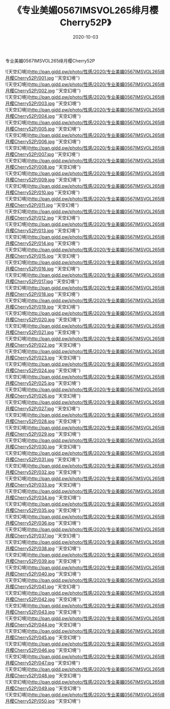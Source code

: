 ﻿---
layout: post
title:  《专业美媚0567IMSVOL265绯月樱Cherry52P》
date:   2020-10-03
img: http://pan.gjdd.pw/photo/性感/2020/专业美媚0567IMSVOL265绯月樱Cherry52P/000.jpg
categories: [美女, 性感, 泳衣]
---

专业美媚0567IMSVOL265绯月樱Cherry52P



![天空幻境](http://pan.gjdd.pw/photo/性感/2020/专业美媚0567IMSVOL265绯月樱Cherry52P/001.jpg ''天空幻境'') <br>
![天空幻境](http://pan.gjdd.pw/photo/性感/2020/专业美媚0567IMSVOL265绯月樱Cherry52P/002.jpg ''天空幻境'') <br>
![天空幻境](http://pan.gjdd.pw/photo/性感/2020/专业美媚0567IMSVOL265绯月樱Cherry52P/003.jpg ''天空幻境'') <br>
![天空幻境](http://pan.gjdd.pw/photo/性感/2020/专业美媚0567IMSVOL265绯月樱Cherry52P/004.jpg ''天空幻境'') <br>
![天空幻境](http://pan.gjdd.pw/photo/性感/2020/专业美媚0567IMSVOL265绯月樱Cherry52P/005.jpg ''天空幻境'') <br>
![天空幻境](http://pan.gjdd.pw/photo/性感/2020/专业美媚0567IMSVOL265绯月樱Cherry52P/006.jpg ''天空幻境'') <br>
![天空幻境](http://pan.gjdd.pw/photo/性感/2020/专业美媚0567IMSVOL265绯月樱Cherry52P/007.jpg ''天空幻境'') <br>
![天空幻境](http://pan.gjdd.pw/photo/性感/2020/专业美媚0567IMSVOL265绯月樱Cherry52P/008.jpg ''天空幻境'') <br>
![天空幻境](http://pan.gjdd.pw/photo/性感/2020/专业美媚0567IMSVOL265绯月樱Cherry52P/009.jpg ''天空幻境'') <br>
![天空幻境](http://pan.gjdd.pw/photo/性感/2020/专业美媚0567IMSVOL265绯月樱Cherry52P/010.jpg ''天空幻境'') <br>
![天空幻境](http://pan.gjdd.pw/photo/性感/2020/专业美媚0567IMSVOL265绯月樱Cherry52P/011.jpg ''天空幻境'') <br>
![天空幻境](http://pan.gjdd.pw/photo/性感/2020/专业美媚0567IMSVOL265绯月樱Cherry52P/012.jpg ''天空幻境'') <br>
![天空幻境](http://pan.gjdd.pw/photo/性感/2020/专业美媚0567IMSVOL265绯月樱Cherry52P/013.jpg ''天空幻境'') <br>
![天空幻境](http://pan.gjdd.pw/photo/性感/2020/专业美媚0567IMSVOL265绯月樱Cherry52P/014.jpg ''天空幻境'') <br>
![天空幻境](http://pan.gjdd.pw/photo/性感/2020/专业美媚0567IMSVOL265绯月樱Cherry52P/015.jpg ''天空幻境'') <br>
![天空幻境](http://pan.gjdd.pw/photo/性感/2020/专业美媚0567IMSVOL265绯月樱Cherry52P/016.jpg ''天空幻境'') <br>
![天空幻境](http://pan.gjdd.pw/photo/性感/2020/专业美媚0567IMSVOL265绯月樱Cherry52P/017.jpg ''天空幻境'') <br>
![天空幻境](http://pan.gjdd.pw/photo/性感/2020/专业美媚0567IMSVOL265绯月樱Cherry52P/018.jpg ''天空幻境'') <br>
![天空幻境](http://pan.gjdd.pw/photo/性感/2020/专业美媚0567IMSVOL265绯月樱Cherry52P/019.jpg ''天空幻境'') <br>
![天空幻境](http://pan.gjdd.pw/photo/性感/2020/专业美媚0567IMSVOL265绯月樱Cherry52P/020.jpg ''天空幻境'') <br>
![天空幻境](http://pan.gjdd.pw/photo/性感/2020/专业美媚0567IMSVOL265绯月樱Cherry52P/021.jpg ''天空幻境'') <br>
![天空幻境](http://pan.gjdd.pw/photo/性感/2020/专业美媚0567IMSVOL265绯月樱Cherry52P/022.jpg ''天空幻境'') <br>
![天空幻境](http://pan.gjdd.pw/photo/性感/2020/专业美媚0567IMSVOL265绯月樱Cherry52P/023.jpg ''天空幻境'') <br>
![天空幻境](http://pan.gjdd.pw/photo/性感/2020/专业美媚0567IMSVOL265绯月樱Cherry52P/024.jpg ''天空幻境'') <br>
![天空幻境](http://pan.gjdd.pw/photo/性感/2020/专业美媚0567IMSVOL265绯月樱Cherry52P/025.jpg ''天空幻境'') <br>
![天空幻境](http://pan.gjdd.pw/photo/性感/2020/专业美媚0567IMSVOL265绯月樱Cherry52P/026.jpg ''天空幻境'') <br>
![天空幻境](http://pan.gjdd.pw/photo/性感/2020/专业美媚0567IMSVOL265绯月樱Cherry52P/027.jpg ''天空幻境'') <br>
![天空幻境](http://pan.gjdd.pw/photo/性感/2020/专业美媚0567IMSVOL265绯月樱Cherry52P/028.jpg ''天空幻境'') <br>
![天空幻境](http://pan.gjdd.pw/photo/性感/2020/专业美媚0567IMSVOL265绯月樱Cherry52P/029.jpg ''天空幻境'') <br>
![天空幻境](http://pan.gjdd.pw/photo/性感/2020/专业美媚0567IMSVOL265绯月樱Cherry52P/030.jpg ''天空幻境'') <br>
![天空幻境](http://pan.gjdd.pw/photo/性感/2020/专业美媚0567IMSVOL265绯月樱Cherry52P/031.jpg ''天空幻境'') <br>
![天空幻境](http://pan.gjdd.pw/photo/性感/2020/专业美媚0567IMSVOL265绯月樱Cherry52P/032.jpg ''天空幻境'') <br>
![天空幻境](http://pan.gjdd.pw/photo/性感/2020/专业美媚0567IMSVOL265绯月樱Cherry52P/033.jpg ''天空幻境'') <br>
![天空幻境](http://pan.gjdd.pw/photo/性感/2020/专业美媚0567IMSVOL265绯月樱Cherry52P/034.jpg ''天空幻境'') <br>
![天空幻境](http://pan.gjdd.pw/photo/性感/2020/专业美媚0567IMSVOL265绯月樱Cherry52P/035.jpg ''天空幻境'') <br>
![天空幻境](http://pan.gjdd.pw/photo/性感/2020/专业美媚0567IMSVOL265绯月樱Cherry52P/036.jpg ''天空幻境'') <br>
![天空幻境](http://pan.gjdd.pw/photo/性感/2020/专业美媚0567IMSVOL265绯月樱Cherry52P/037.jpg ''天空幻境'') <br>
![天空幻境](http://pan.gjdd.pw/photo/性感/2020/专业美媚0567IMSVOL265绯月樱Cherry52P/038.jpg ''天空幻境'') <br>
![天空幻境](http://pan.gjdd.pw/photo/性感/2020/专业美媚0567IMSVOL265绯月樱Cherry52P/039.jpg ''天空幻境'') <br>
![天空幻境](http://pan.gjdd.pw/photo/性感/2020/专业美媚0567IMSVOL265绯月樱Cherry52P/040.jpg ''天空幻境'') <br>
![天空幻境](http://pan.gjdd.pw/photo/性感/2020/专业美媚0567IMSVOL265绯月樱Cherry52P/041.jpg ''天空幻境'') <br>
![天空幻境](http://pan.gjdd.pw/photo/性感/2020/专业美媚0567IMSVOL265绯月樱Cherry52P/042.jpg ''天空幻境'') <br>
![天空幻境](http://pan.gjdd.pw/photo/性感/2020/专业美媚0567IMSVOL265绯月樱Cherry52P/043.jpg ''天空幻境'') <br>
![天空幻境](http://pan.gjdd.pw/photo/性感/2020/专业美媚0567IMSVOL265绯月樱Cherry52P/044.jpg ''天空幻境'') <br>
![天空幻境](http://pan.gjdd.pw/photo/性感/2020/专业美媚0567IMSVOL265绯月樱Cherry52P/045.jpg ''天空幻境'') <br>
![天空幻境](http://pan.gjdd.pw/photo/性感/2020/专业美媚0567IMSVOL265绯月樱Cherry52P/046.jpg ''天空幻境'') <br>
![天空幻境](http://pan.gjdd.pw/photo/性感/2020/专业美媚0567IMSVOL265绯月樱Cherry52P/047.jpg ''天空幻境'') <br>
![天空幻境](http://pan.gjdd.pw/photo/性感/2020/专业美媚0567IMSVOL265绯月樱Cherry52P/048.jpg ''天空幻境'') <br>
![天空幻境](http://pan.gjdd.pw/photo/性感/2020/专业美媚0567IMSVOL265绯月樱Cherry52P/049.jpg ''天空幻境'') <br>
![天空幻境](http://pan.gjdd.pw/photo/性感/2020/专业美媚0567IMSVOL265绯月樱Cherry52P/050.jpg ''天空幻境'') <br>